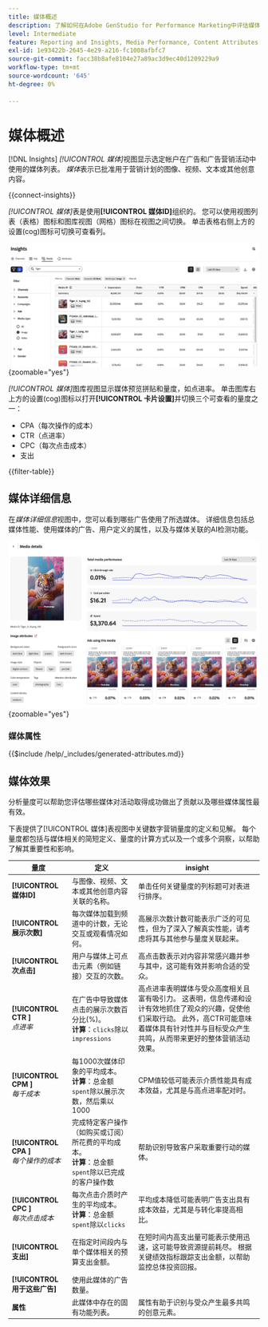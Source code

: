 ```yaml
---
title: 媒体概述
description: 了解如何在Adobe GenStudio for Performance Marketing中评估媒体效果。
level: Intermediate
feature: Reporting and Insights, Media Performance, Content Attributes
exl-id: 1e93422b-2645-4e29-a216-fc1008afbfc7
source-git-commit: facc38b8afe8104e27a89ac3d9ec40d1209229a9
workflow-type: tm+mt
source-wordcount: '645'
ht-degree: 0%

---
```


# 媒体概述

[!DNL Insights] _[!UICONTROL 媒体]_&#x200B;视图显示选定帐户在广告和广告营销活动中使用的媒体列表。 _媒体_&#x200B;表示已批准用于营销计划的图像、视频、文本或其他创意内容。

{{connect-insights}}

_[!UICONTROL 媒体]_&#x200B;表是使用&#x200B;**[!UICONTROL 媒体ID]**&#x200B;组织的。 您可以使用视图列表（表格）图标和图库视图（网格）图标在视图之间切换。 单击表格右侧上方的设置(cog)图标可切换可查看列。

![媒体筛选器和表](/help/assets/insights-media-filter.png){zoomable="yes"}

_[!UICONTROL 媒体]_&#x200B;图库视图显示媒体预览拼贴和量度，如点进率。 单击图库右上方的设置(cog)图标以打开&#x200B;**[!UICONTROL 卡片设置]**&#x200B;并切换三个可查看的量度之一：

- CPA（每次操作的成本）
- CTR（点进率）
- CPC（每次点击成本）
- 支出

{{filter-table}}

## 媒体详细信息

在&#x200B;_媒体详细信息_&#x200B;视图中，您可以看到哪些广告使用了所选媒体。 详细信息包括总媒体性能、使用媒体的广告、用户定义的属性，以及与媒体关联的AI检测功能。

![媒体详细信息](/help/assets/insights-media-details.png){zoomable="yes"}

### 媒体属性

{{$include /help/_includes/generated-attributes.md}}

## 媒体效果

分析量度可以帮助您评估哪些媒体对活动取得成功做出了贡献以及哪些媒体属性最有效。

下表提供了[!UICONTROL 媒体]表视图中关键数字营销量度的定义和见解。 每个量度都包括与媒体相关的简短定义、量度的计算方式以及一个或多个洞察，以帮助了解其重要性和影响。

| 量度 | 定义 | insight |
| ---------------------- | ----------------------------- | -------------------------------- |
| **[!UICONTROL 媒体ID]** | 与图像、视频、文本或其他创意内容关联的名称。 | 单击任何关键量度的列标题可对表进行排序。 |
| **[!UICONTROL 展示次数]** | 每次媒体加载到频道中的计数，无论交互或观看情况如何。 | 高展示次数计数可能表示广泛的可见性，但为了深入了解真实性能，请考虑将其与其他参与量度关联起来。 |
| **[!UICONTROL 次点击]** | 用户与媒体上可点击元素（例如链接）交互的次数。 | 高点击数表示对内容非常感兴趣并参与其中，这可能有效并影响合适的受众。 |
| **[!UICONTROL CTR ]**<br>_点进率_ | 在广告中导致媒体点击的展示次数百分比(%)。<br>**计算**：`clicks`除以`impressions` | 高点进率表明媒体与受众高度相关且富有吸引力。 这表明，信息传递和设计有效地抓住了观众的兴趣，促使他们采取行动。 此外，高CTR可能意味着媒体具有针对性并与目标受众产生共鸣，从而带来更好的整体营销活动效果。 |
| **[!UICONTROL CPM ]**<br>_每千成本_ | 每1000次媒体印象的平均成本。<br>**计算**：总金额`spent`除以展示次数，然后乘以1000 | CPM值较低可能表示介质性能具有成本效益，尤其是与高点进率配对时。 |
| **[!UICONTROL CPA ]**<br>_每个操作的成本_ | 完成特定客户操作（如购买或订阅）所花费的平均成本。<br>**计算**：总金额`spent`除以已完成的客户操作数 | 帮助识别导致客户采取重要行动的媒体。 |
| **[!UICONTROL CPC ]**<br>_每次点击成本_ | 每次点击介质时产生的平均成本。<br>**计算**：总金额`spent`除以`clicks` | 平均成本降低可能表明广告支出具有成本效益，尤其是与转化率提高相比。 |
| **[!UICONTROL 支出]** | 在指定时间段内与单个媒体相关的预算支出金额。 | 在短时间内高支出量可能表示使用迅速，这可能导致资源提前耗尽。 根据关键绩效指标跟踪支出金额，以帮助监控总体投资回报。 |
| **[!UICONTROL 用于这些广告]** | 使用此媒体的广告数量。 | |
| **属性** | 此媒体中存在的固有功能列表。 | 属性有助于识别与受众产生最多共鸣的创意元素。 |
